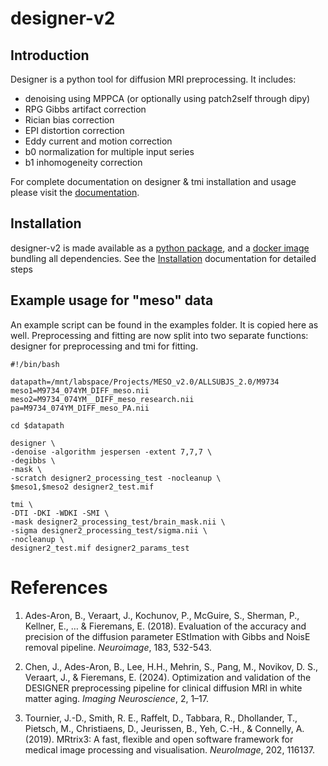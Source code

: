 # designer-v2

## Introduction
Designer is a python tool for diffusion MRI preprocessing. It includes:

* denoising using MPPCA (or optionally using patch2self through dipy)
* RPG Gibbs artifact correction
* Rician bias correction
* EPI distortion correction
* Eddy current and motion correction
* b0 normalization for multiple input series
* b1 inhomogeneity correction

For complete documentation on designer & tmi installation and usage please visit the [documentation](https://nyu-diffusionmri.github.io/DESIGNER-v2).

## Installation

designer-v2 is made available as a [python package](https://pypi.org/project/designer2/), and a [docker image](https://hub.docker.com/r/nyudiffusionmri/designer2/) bundling all dependencies. See the [Installation](https://nyu-diffusionmri.github.io/DESIGNER-v2/docs/designer/installation/) documentation for detailed steps


## Example usage for "meso" data

An example script can be found in the examples folder. It is copied here as well. Preprocessing and fitting are now split into two separate functions: designer for preprocessing and tmi for fitting. 

```
#!/bin/bash

datapath=/mnt/labspace/Projects/MESO_v2.0/ALLSUBJS_2.0/M9734
meso1=M9734_074YM_DIFF_meso.nii
meso2=M9734_074YM__DIFF_meso_research.nii
pa=M9734_074YM_DIFF_meso_PA.nii

cd $datapath

designer \
-denoise -algorithm jespersen -extent 7,7,7 \
-degibbs \
-mask \
-scratch designer2_processing_test -nocleanup \
$meso1,$meso2 designer2_test.mif

tmi \
-DTI -DKI -WDKI -SMI \
-mask designer2_processing_test/brain_mask.nii \
-sigma designer2_processing_test/sigma.nii \
-nocleanup \
designer2_test.mif designer2_params_test
```


# References
1. Ades-Aron, B., Veraart, J., Kochunov, P., McGuire, S., Sherman, P., Kellner, E., … & Fieremans, E. (2018). Evaluation of the accuracy and precision of the diffusion parameter EStImation with Gibbs and NoisE removal pipeline. *Neuroimage*, 183, 532-543.

2. Chen, J., Ades-Aron, B., Lee, H.H., Mehrin, S., Pang, M., Novikov, D. S., Veraart, J., & Fieremans, E. (2024). Optimization and validation of the DESIGNER preprocessing pipeline for clinical diffusion MRI in white matter aging. *Imaging Neuroscience*, 2, 1–17.

3. Tournier, J.-D., Smith, R. E., Raffelt, D., Tabbara, R., Dhollander, T., Pietsch, M., Christiaens, D., Jeurissen, B., Yeh, C.-H., & Connelly, A. (2019). MRtrix3: A fast, flexible and open software framework for medical image processing and visualisation. *NeuroImage*, 202, 116137.

